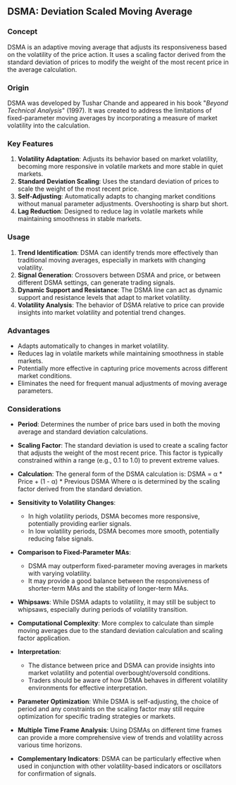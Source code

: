 ## DSMA: Deviation Scaled Moving Average

### Concept

DSMA is an adaptive moving average that adjusts its responsiveness based on the volatility of the price action. It uses a scaling factor derived from the standard deviation of prices to modify the weight of the most recent price in the average calculation.

### Origin

DSMA was developed by Tushar Chande and appeared in his book "*Beyond Technical Analysis*" (1997). It was created to address the limitations of fixed-parameter moving averages by incorporating a measure of market volatility into the calculation.

### Key Features

1. **Volatility Adaptation**: Adjusts its behavior based on market volatility, becoming more responsive in volatile markets and more stable in quiet markets.
2. **Standard Deviation Scaling**: Uses the standard deviation of prices to scale the weight of the most recent price.
3. **Self-Adjusting**: Automatically adapts to changing market conditions without manual parameter adjustments. Overshooting is sharp but short.
4. **Lag Reduction**: Designed to reduce lag in volatile markets while maintaining smoothness in stable markets.

### Usage

1. **Trend Identification**: DSMA can identify trends more effectively than traditional moving averages, especially in markets with changing volatility.
2. **Signal Generation**: Crossovers between DSMA and price, or between different DSMA settings, can generate trading signals.
3. **Dynamic Support and Resistance**: The DSMA line can act as dynamic support and resistance levels that adapt to market volatility.
4. **Volatility Analysis**: The behavior of DSMA relative to price can provide insights into market volatility and potential trend changes.

### Advantages

- Adapts automatically to changes in market volatility.
- Reduces lag in volatile markets while maintaining smoothness in stable markets.
- Potentially more effective in capturing price movements across different market conditions.
- Eliminates the need for frequent manual adjustments of moving average parameters.

### Considerations

- **Period**: Determines the number of price bars used in both the moving average and standard deviation calculations.

- **Scaling Factor**: The standard deviation is used to create a scaling factor that adjusts the weight of the most recent price. This factor is typically constrained within a range (e.g., 0.1 to 1.0) to prevent extreme values.

- **Calculation**: The general form of the DSMA calculation is:
  DSMA = α * Price + (1 - α) * Previous DSMA
  Where α is determined by the scaling factor derived from the standard deviation.

- **Sensitivity to Volatility Changes**:
  - In high volatility periods, DSMA becomes more responsive, potentially providing earlier signals.
  - In low volatility periods, DSMA becomes more smooth, potentially reducing false signals.

- **Comparison to Fixed-Parameter MAs**:
  - DSMA may outperform fixed-parameter moving averages in markets with varying volatility.
  - It may provide a good balance between the responsiveness of shorter-term MAs and the stability of longer-term MAs.

- **Whipsaws**: While DSMA adapts to volatility, it may still be subject to whipsaws, especially during periods of volatility transition.

- **Computational Complexity**: More complex to calculate than simple moving averages due to the standard deviation calculation and scaling factor application.

- **Interpretation**:
  - The distance between price and DSMA can provide insights into market volatility and potential overbought/oversold conditions.
  - Traders should be aware of how DSMA behaves in different volatility environments for effective interpretation.

- **Parameter Optimization**: While DSMA is self-adjusting, the choice of period and any constraints on the scaling factor may still require optimization for specific trading strategies or markets.

- **Multiple Time Frame Analysis**: Using DSMAs on different time frames can provide a more comprehensive view of trends and volatility across various time horizons.

- **Complementary Indicators**: DSMA can be particularly effective when used in conjunction with other volatility-based indicators or oscillators for confirmation of signals.